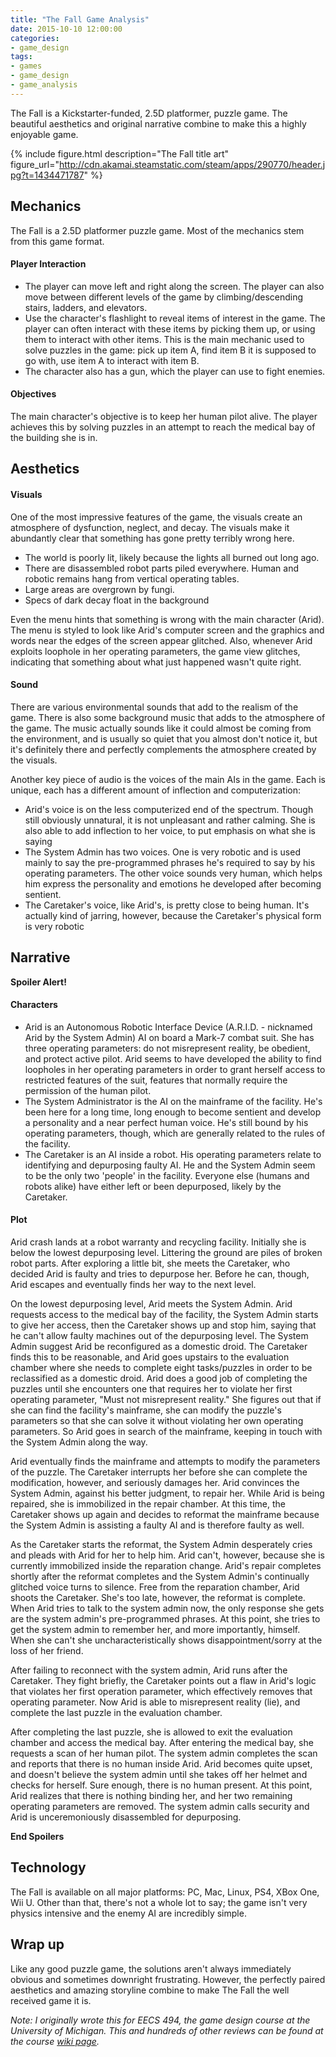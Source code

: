 ```yaml
---
title: "The Fall Game Analysis"
date: 2015-10-10 12:00:00
categories:
- game_design
tags:
- games
- game_design
- game_analysis
---
```


The Fall is a Kickstarter-funded, 2.5D platformer, puzzle game. The beautiful aesthetics and original narrative combine to make this a highly enjoyable game.

<!--more-->

{% include figure.html description="The Fall title art" figure_url="http://cdn.akamai.steamstatic.com/steam/apps/290770/header.jpg?t=1434471787" %}


## Mechanics
The Fall is a 2.5D platformer puzzle game. Most of the mechanics stem from this game format.

#### Player Interaction

- The player can move left and right along the screen. The player can also move between different levels of the game by climbing/descending stairs, ladders, and elevators.
- Use the character's flashlight to reveal items of interest in the game. The player can often interact with these items by picking them up, or using them to interact with other items. This is the main mechanic used to solve puzzles in the game: pick up item A, find item B it is supposed to go with, use item A to interact with item B.
- The character also has a gun, which the player can use to fight enemies.

#### Objectives

The main character's objective is to keep her human pilot alive. The player achieves this by solving puzzles in an attempt to reach the medical bay of the building she is in.


## Aesthetics

#### Visuals

One of the most impressive features of the game, the visuals create an atmosphere of dysfunction, neglect, and decay. The visuals make it abundantly clear that something has gone pretty terribly wrong here.

- The world is poorly lit, likely because the lights all burned out long ago.
- There are disassembled robot parts piled everywhere. Human and robotic remains hang from vertical operating tables.
- Large areas are overgrown by fungi.
- Specs of dark decay float in the background

Even the menu hints that something is wrong with the main character (Arid). The menu is styled to look like Arid's computer screen and the graphics and words near the edges of the screen appear glitched. Also, whenever Arid exploits loophole in her operating parameters, the game view glitches, indicating that something about what just happened wasn't quite right.

#### Sound

There are various environmental sounds that add to the realism of the game. There is also some background music that adds to the atmosphere of the game. The music actually sounds like it could almost be coming from the environment, and is usually so quiet that you almost don't notice it, but it's definitely there and perfectly complements the atmosphere created by the visuals.

Another key piece of audio is the voices of the main AIs in the game. Each is unique, each has a different amount of inflection and computerization:
- Arid's voice is on the less computerized end of the spectrum. Though still obviously unnatural, it is not unpleasant and rather calming. She is also able to add inflection to her voice, to put emphasis on what she is saying
- The System Admin has two voices. One is very robotic and is used mainly to say the pre-programmed phrases he's required to say by his operating parameters. The other voice sounds very human, which helps him express the personality and emotions he developed after becoming sentient.
- The Caretaker's voice, like Arid's, is pretty close to being human. It's actually kind of jarring, however, because the Caretaker's physical form is very robotic


## Narrative
**Spoiler Alert!**

#### Characters
- Arid is an Autonomous Robotic Interface Device (A.R.I.D. - nicknamed Arid by the System Admin) AI on board a Mark-7 combat suit. She has three operating parameters: do not misrepresent reality, be obedient, and protect active pilot. Arid seems to have developed the ability to find loopholes in her operating parameters in order to grant herself access to restricted features of the suit, features that normally require the permission of the human pilot.
- The System Administrator is the AI on the mainframe of the facility. He's been here for a long time, long enough to become sentient and develop a personality and a near perfect human voice. He's still bound by his operating parameters, though, which are generally related to the rules of the facility.
- The Caretaker is an AI inside a robot. His operating parameters relate to identifying and depurposing faulty AI. He and the System Admin seem to be the only two 'people' in the facility. Everyone else (humans and robots alike) have either left or been depurposed, likely by the Caretaker.

#### Plot
Arid crash lands at a robot warranty and recycling facility. Initially she is below the lowest depurposing level. Littering the ground are piles of broken robot parts. After exploring a little bit, she meets the Caretaker, who decided Arid is faulty and tries to depurpose her. Before he can, though, Arid escapes and eventually finds her way to the next level.

On the lowest depurposing level, Arid meets the System Admin. Arid requests access to the medical bay of the facility, the System Admin starts to give her access, then the Caretaker shows up and stop him, saying that he can't allow faulty machines out of the depurposing level. The System Admin suggest Arid be reconfigured as a domestic droid. The Caretaker finds this to be reasonable, and Arid goes upstairs to the evaluation chamber where she needs to complete eight tasks/puzzles in order to be reclassified as a domestic droid. Arid does a good job of completing the puzzles until she encounters one that requires her to violate her first operating parameter, "Must not misrepresent reality." She figures out that if she can find the facility's mainframe, she can modify the puzzle's parameters so that she can solve it without violating her own operating parameters. So Arid goes in search of the mainframe, keeping in touch with the System Admin along the way.

Arid eventually finds the mainframe and attempts to modify the parameters of the puzzle. The Caretaker interrupts her before she can complete the modification, however, and seriously damages her. Arid convinces the System Admin, against his better judgment, to repair her. While Arid is being repaired, she is immobilized in the repair chamber. At this time, the Caretaker shows up again and decides to reformat the mainframe because the System Admin is assisting a faulty AI and is therefore faulty as well.

As the Caretaker starts the reformat, the System Admin desperately cries and pleads with Arid for her to help him. Arid can't, however, because she is currently immobilized inside the reparation change. Arid's repair completes shortly after the reformat completes and the System Admin's continually glitched voice turns to silence. Free from the reparation chamber, Arid shoots the Caretaker. She's too late, however, the reformat is complete. When Arid tries to talk to the system admin now, the only response she gets are the system admin's pre-programmed phrases. At this point, she tries to get the system admin to remember her, and more importantly, himself. When she can't she uncharacteristically shows disappointment/sorry at the loss of her friend.

After failing to reconnect with the system admin, Arid runs after the Caretaker. They fight briefly, the Caretaker points out a flaw in Arid's logic that violates her first operation parameter, which effectively removes that operating parameter. Now Arid is able to misrepresent reality (lie), and complete the last puzzle in the evaluation chamber.

After completing the last puzzle, she is allowed to exit the evaluation chamber and access the medical bay. After entering the medical bay, she requests a scan of her human pilot. The system admin completes the scan and reports that there is no human inside Arid. Arid becomes quite upset, and doesn't believe the system admin until she takes off her helmet and checks for herself. Sure enough, there is no human present. At this point, Arid realizes that there is nothing binding her, and her two remaining operating parameters are removed. The system admin calls security and Arid is unceremoniously disassembled for depurposing.

**End Spoilers**


## Technology
The Fall is available on all major platforms: PC, Mac, Linux, PS4, XBox One, Wii U. Other than that, there's not a whole lot to say; the game isn't very physics intensive and the enemy AI are incredibly simple.


## Wrap up
Like any good puzzle game, the solutions aren't always immediately obvious and sometimes downright frustrating. However, the perfectly paired aesthetics and amazing storyline combine to make The Fall the well received game it is.


*Note: I originally wrote this for EECS 494, the game design course at the University of Michigan. This and hundreds of other reviews can be found at the course [wiki page][494-gamewiki].*


[494-gamewiki]: https://web.eecs.umich.edu/~gameprof/gamewiki/index.php/Main_Page
